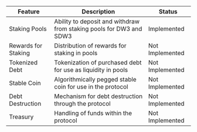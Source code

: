 | Feature | Description | Status |
| --- | --- | --- |
| Staking Pools | Ability to deposit and withdraw from staking pools for DW3 and SDW3 | Implemented |
| Rewards for Staking | Distribution of rewards for staking in pools | Not Implemented |
| Tokenized Debt | Tokenization of purchased debt for use as liquidity in pools | Not Implemented |
| Stable Coin | Algorithmically pegged stable coin for use in the protocol | Not Implemented |
| Debt Destruction | Mechanism for debt destruction through the protocol | Not Implemented |
| Treasury | Handling of funds within the protocol | Not Implemented |